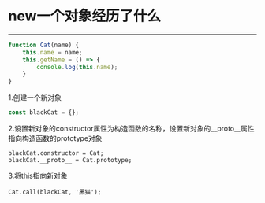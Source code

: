 # new一个对象经历了什么 
---
```javascript
function Cat(name) {
    this.name = name;
    this.getName = () => {
        console.log(this.name);
    }
}
```
1.创建一个新对象
```javascript
const blackCat = {};
```

2.设置新对象的constructor属性为构造函数的名称，设置新对象的__proto__属性指向构造函数的prototype对象
```
blackCat.constructor = Cat;
blackCat.__proto__ = Cat.prototype;
```

3.将this指向新对象
```
Cat.call(blackCat, '黑猫');
```